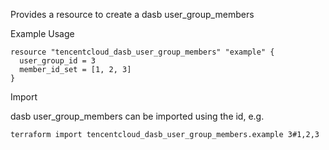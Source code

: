 Provides a resource to create a dasb user_group_members

Example Usage

```hcl
resource "tencentcloud_dasb_user_group_members" "example" {
  user_group_id = 3
  member_id_set = [1, 2, 3]
}
```

Import

dasb user_group_members can be imported using the id, e.g.

```
terraform import tencentcloud_dasb_user_group_members.example 3#1,2,3
```